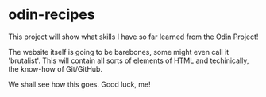 # odin-recipes

This project will show what skills I have so far learned from the Odin Project!

The website itself is going to be barebones, some might even call it 'brutalist'. This will contain all sorts of elements of HTML and techinically, the know-how of Git/GitHub.

We shall see how this goes. Good luck, me!